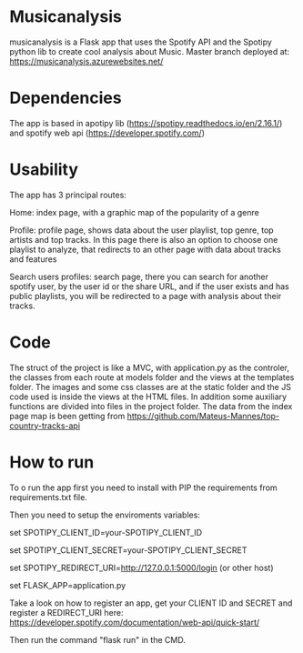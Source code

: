 # Musicanalysis
musicanalysis is a Flask app that uses the Spotify API and the Spotipy python lib to create cool analysis about Music.
Master branch deployed at: https://musicanalysis.azurewebsites.net/

# Dependencies
The app is based in apotipy lib (https://spotipy.readthedocs.io/en/2.16.1/) and spotify web api (https://developer.spotify.com/)

# Usability
The app has 3 principal routes:

Home: index page, with a graphic map of the popularity of a genre

Profile: profile page, shows data about the user playlist, top genre, top artists and top tracks. In this page there is also an option to choose one playlist to analyze, that redirects to an other page with data about tracks and features

Search users profiles: search page, there you can search for another spotify user, by the user id or the share URL, and if the user exists and has public playlists, you will be redirected to a page with analysis about their tracks.


# Code
The struct of the project is like a MVC, with application.py as the controler, the classes from each route at models folder and the views at the templates folder. The images and some css classes are at the static folder and the JS code used is inside the views at the HTML files. In addition some auxiliary functions are divided into files in the project folder. The data from the index page map is been getting from https://github.com/Mateus-Mannes/top-country-tracks-api


# How to run
To o run the app first you need to install with PIP the requirements from requirements.txt file.

Then you need to setup the enviroments variables:

set SPOTIPY_CLIENT_ID=your-SPOTIPY_CLIENT_ID

set SPOTIPY_CLIENT_SECRET=your-SPOTIPY_CLIENT_SECRET

set SPOTIPY_REDIRECT_URI=http://127.0.0.1:5000/login (or other host)

set FLASK_APP=application.py

Take a look on how to register an app, get your CLIENT ID and SECRET and register a REDIRECT_URI here: https://developer.spotify.com/documentation/web-api/quick-start/

Then run the command "flask run" in the CMD.
